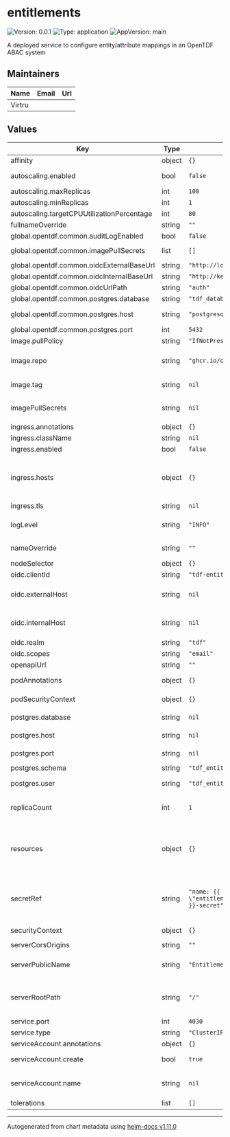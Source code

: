 # entitlements

![Version: 0.0.1](https://img.shields.io/badge/Version-0.0.1-informational?style=flat-square) ![Type: application](https://img.shields.io/badge/Type-application-informational?style=flat-square) ![AppVersion: main](https://img.shields.io/badge/AppVersion-main-informational?style=flat-square)

A deployed service to configure entity/attribute mappings in an OpenTDF ABAC system

## Maintainers

| Name | Email | Url |
| ---- | ------ | --- |
| Virtru |  |  |

## Values

| Key | Type | Default | Description |
|-----|------|---------|-------------|
| affinity | object | `{}` | Pod scheduling preferences |
| autoscaling.enabled | bool | `false` | Enables autoscaling. When set to `true`, `replicas` is no longer applied. |
| autoscaling.maxReplicas | int | `100` | Sets maximum replicas for autoscaling. |
| autoscaling.minReplicas | int | `1` | Sets minimum replicas for autoscaling. |
| autoscaling.targetCPUUtilizationPercentage | int | `80` | Target average CPU usage across all the pods |
| fullnameOverride | string | `""` | The fully qualified appname override |
| global.opentdf.common.auditLogEnabled | bool | `false` | Enable audit logging |
| global.opentdf.common.imagePullSecrets | list | `[]` | JSON passed to the deployment's `template.spec.imagePullSecrets` |
| global.opentdf.common.oidcExternalBaseUrl | string | `"http://localhost:65432"` | Base external url of OIDC provider |
| global.opentdf.common.oidcInternalBaseUrl | string | `"http://keycloak-http"` | Base internal url of OIDC provider |
| global.opentdf.common.oidcUrlPath | string | `"auth"` | Optional path added to base OIDC url |
| global.opentdf.common.postgres.database | string | `"tdf_database"` | The database name within the given server |
| global.opentdf.common.postgres.host | string | `"postgresql"` | postgres server's k8s name or global DNS for external server |
| global.opentdf.common.postgres.port | int | `5432` | postgres server port |
| image.pullPolicy | string | `"IfNotPresent"` | The container's `imagePullPolicy` |
| image.repo | string | `"ghcr.io/opentdf/entitlements"` | The image selector, also called the 'image name' in k8s documentation and 'image repository' in docker's guides. |
| image.tag | string | `nil` | `Chart.AppVersion` will be used for image tag, override here if needed |
| imagePullSecrets | string | `nil` | JSON passed to the deployment's `template.spec.imagePullSecrets`. Overrides `global.opentdf.common.imagePullSecrets` |
| ingress.annotations | object | `{}` | Ingress annotations |
| ingress.className | string | `nil` | Ingress class to use. |
| ingress.enabled | bool | `false` | Enables the Ingress |
| ingress.hosts | object | `{}` | Map in the form: [hostname]:   [path]:     pathType:    your-pathtype [default: "ImplementationSpecific"]     serviceName: your-service  [default: `service.fullname`]     servicePort: service-port  [default: `service.port` above] |
| ingress.tls | string | `nil` | Ingress TLS configuration |
| logLevel | string | `"INFO"` | Sets the default loglevel for the application. One of the valid python logging levels: `DEBUG, INFO, WARNING, ERROR, CRITICAL` |
| nameOverride | string | `""` | Select a specific name for the resource, instead of the default, entitlements |
| nodeSelector | object | `{}` | Node labels for pod assignment |
| oidc.clientId | string | `"tdf-entitlement"` | Client id used for swagger-ui oauth |
| oidc.externalHost | string | `nil` | Override for `global.opentdf.common.oidcExternalBaseUrl` & url path |
| oidc.internalHost | string | `nil` | Override for `global.opentdf.common.oidcInternalBaseUrl` & url path |
| oidc.realm | string | `"tdf"` | Realm used for swagger-ui oauth |
| oidc.scopes | string | `"email"` | OIDC scopes used for swagger-ui pauth |
| openapiUrl | string | `""` | Set to enable openapi endpoint |
| podAnnotations | object | `{}` | Values for the deployment `spec.template.metadata.annotations` field |
| podSecurityContext | object | `{}` | Values for deployment's `spec.template.spec.securityContext` |
| postgres.database | string | `nil` | Override for `global.opentdf.common.postgres.database` |
| postgres.host | string | `nil` | Override for `global.opentdf.common.postgres.host` |
| postgres.port | string | `nil` | Override for `global.opentdf.common.postgres.post` |
| postgres.schema | string | `"tdf_entitlement"` | The entitlement schema |
| postgres.user | string | `"tdf_entitlement_manager"` | Must be a postgresql user with the `tdf_entitlement_manager` role |
| replicaCount | int | `1` | Sets the default number of pod replicas in the deployment. Ignored if `autoscaling.enabled` == true |
| resources | object | `{}` | Specify required limits for deploying this service to a pod. We usually recommend not to specify default resources and to leave this as a conscious choice for the user. This also increases chances charts run on environments with little resources, such as Minikube. |
| secretRef | string | `"name: {{ template \"entitlements.fullname\" . }}-secret"` | JSON to locate a k8s secret containing environment variables. Notably, this file should include the following environemnt variable definitions:     POSTGRES_PASSWORD: Password corresponding to `postgres.user` below |
| securityContext | object | `{}` | Values for deployment's `spec.template.spec.containers.securityContext` |
| serverCorsOrigins | string | `""` | Allowed origins for CORS |
| serverPublicName | string | `"Entitlement"` | Name of application. Used during oauth flows, for example when connecting to the OpenAPI endpoint with an OAuth authentication |
| serverRootPath | string | `"/"` | Base path for this service. Allows serving multiple REST services from the same origin, e.g. using an ingress with prefix mapping as suggested below. |
| service.port | int | `4030` | Port to assign to the `http` port |
| service.type | string | `"ClusterIP"` | Service `spec.type` |
| serviceAccount.annotations | object | `{}` | Annotations to add to the service account |
| serviceAccount.create | bool | `true` | Specifies whether a service account should be created |
| serviceAccount.name | string | `nil` | The name of the service account to use. If not set and create is true, a name is generated using the fullname template |
| tolerations | list | `[]` | Tolerations for nodes that have taints on them |

----------------------------------------------
Autogenerated from chart metadata using [helm-docs v1.11.0](https://github.com/norwoodj/helm-docs/releases/v1.11.0)

